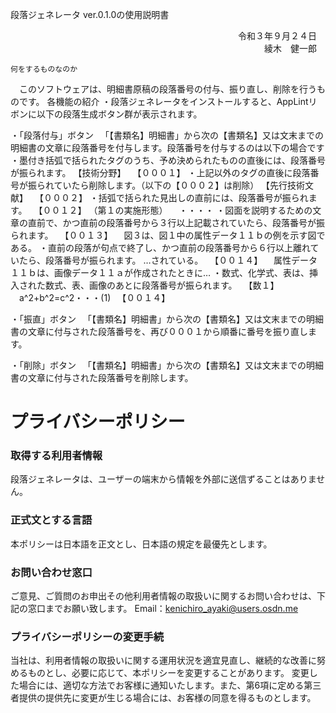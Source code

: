 段落ジェネレータ ver.0.1.0の使用説明書

　　　　　　　　　　　　　　　　　　　　　　　　　　令和３年９月２４日
　　　　　　　　　　　　　　　　　　　　　　　　　　　　　綾木　健一郎

	何をするものなのか
　このソフトウェアは、明細書原稿の段落番号の付与、振り直し、削除を行うものです。
	各機能の紹介
・段落ジェネレータをインストールすると、AppLintリボンに以下の段落生成ボタン群が表示されます。
 
・「段落付与」ボタン
　「【書類名】明細書」から次の【書類名】又は文末までの明細書の文章に段落番号を付与します。段落番号を付与するのは以下の場合です
・墨付き括弧で括られたタグのうち、予め決められたものの直後には、段落番号が振られます。
【技術分野】
　【０００１】
・上記以外のタグの直後に段落番号が振られていたら削除します。（以下の【０００２】は削除）
【先行技術文献】
　【０００２】
・括弧で括られた見出しの直前には、段落番号が振られます。
　【００１２】
（第１の実施形態）
　・・・・
・図面を説明するための文章の直前で、かつ直前の段落番号から３行以上記載されていたら、段落番号が振られます。
　【００１３】
　図３は、図１中の属性データ１１ｂの例を示す図である。
・直前の段落が句点で終了し、かつ直前の段落番号から６行以上離れていたら、段落番号が振られます。
…されている。
　【００１４】
　属性データ１１ｂは、画像データ１１ａが作成されたときに…
・数式、化学式、表は、挿入された数式、表、画像のあとに段落番号が振られます。
　【数１】
　a^2+b^2=c^2・・・(1) 
　【００１４】

・「振直」ボタン
　「【書類名】明細書」から次の【書類名】又は文末までの明細書の文章に付与された段落番号を、再び０００１から順番に番号を振り直します。

・「削除」ボタン
　「【書類名】明細書」から次の【書類名】又は文末までの明細書の文章に付与された段落番号を削除します。

# プライバシーポリシー

### 取得する利用者情報

段落ジェネレータは、ユーザーの端末から情報を外部に送信ずることはありません。

### 正式文**とする言語**

本ポリシーは日本語を正文とし、日本語の規定を最優先とします。

### お問い合わせ窓口

ご意見、ご質問のお申出その他利用者情報の取扱いに関するお問い合わせは、下記の窓口までお願い致します。
Email：[kenichiro_ayaki@users.osdn.me](mailto:kenichiro_ayaki@users.osdn.me)

### プライバシーポリシーの変更手続

当社は、利用者情報の取扱いに関する運用状況を適宜見直し、継続的な改善に努めるものとし、必要に応じて、本ポリシーを変更することがあります。
変更した場合には、適切な方法でお客様に通知いたします。また、第6項に定める第三者提供の提供先に変更が生じる場合には、お客様の同意を得るものとします。
